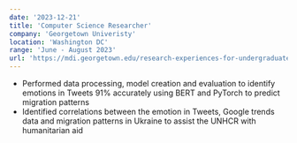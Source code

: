 ```yaml
---
date: '2023-12-21'
title: 'Computer Science Researcher'
company: 'Georgetown Univeristy'
location: 'Washington DC'
range: 'June - August 2023'
url: 'https://mdi.georgetown.edu/research-experiences-for-undergraduates/'
---
```


- Performed data processing, model creation and evaluation to identify emotions in Tweets 91% accurately using BERT and PyTorch to predict migration patterns
- Identified correlations between the emotion in Tweets, Google trends data and migration patterns in Ukraine to assist the UNHCR with humanitarian aid
